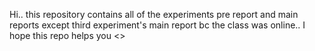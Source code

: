 Hi..
this repository contains all of the experiments pre report and main reports except third experiment's main report bc the class was online..
I hope this repo helps you 
<<Saba Khan Mohammadi>>

